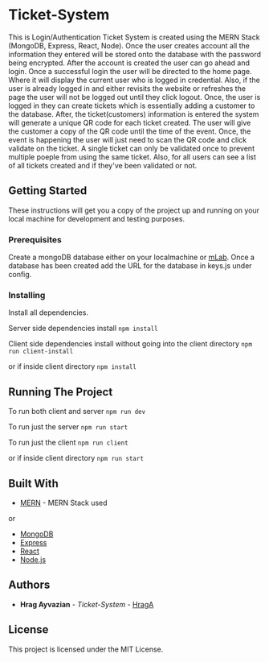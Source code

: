 # Ticket-System

This is Login/Authentication Ticket System is created using the MERN Stack (MongoDB, Express, React, Node). Once the user creates account all the information they entered will be stored onto the database with the password being encrypted. After the account is created the user can go ahead and login. Once a successful login the user will be directed to the home page. Where it will display the current user who is logged in credential. Also, if the user is already logged in and either revisits the website or refreshes the page the user will not be logged out until they click logout. Once, the user is logged in they can create tickets which is essentially adding a customer to the database. After, the ticket(customers) information is entered the system will generate a unique QR code for each ticket created. The user will give the customer a copy of the QR code until the time of the event. Once, the event is happening the user will just need to scan the QR code and click validate on the ticket. A single ticket can only be validated once to prevent multiple poeple from using the same ticket. Also, for all users can see a list of all tickets created and if they've been validated or not.

## Getting Started

These instructions will get you a copy of the project up and running on your local machine for development and testing purposes.

### Prerequisites

Create a mongoDB database either on your localmachine or [mLab](https://mlab.com). Once a database has been created add the URL for the database in keys.js under config. 

### Installing

Install all dependencies.

Server side dependencies install
```npm install```

Client side dependencies install without going into the client directory
```npm run client-install```

or if inside client directory
```npm install```

## Running The Project

To run both client and server
```npm run dev```

To run just the server
```npm run start```

To run just the client 
```npm run client```

or if inside client directory 
```npm run start```

## Built With

* [MERN](http://mern.io) - MERN Stack used

or

* [MongoDB](https://www.mongodb.com/?_ga=2.85394073.1604506877.1533626154-2112836541.1533626154)
* [Express](https://expressjs.com)
* [React](https://reactjs.org)
* [Node.js](https://nodejs.org/en/)

## Authors

* **Hrag Ayvazian** - *Ticket-System* - [HragA](https://github.com/HragA)

## License

This project is licensed under the MIT License.

